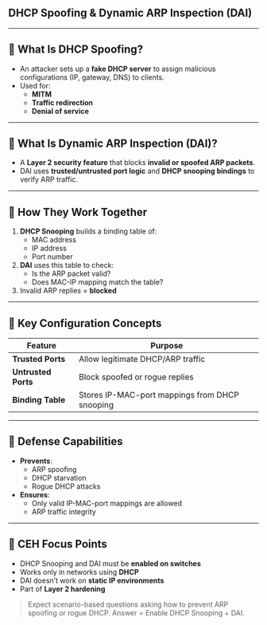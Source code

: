 ## DHCP Spoofing & Dynamic ARP Inspection (DAI)

---

## 🔹 What Is DHCP Spoofing?

- An attacker sets up a **fake DHCP server** to assign malicious configurations (IP, gateway, DNS) to clients.
- Used for:
  - **MITM**
  - **Traffic redirection**
  - **Denial of service**

---

## 🔹 What Is Dynamic ARP Inspection (DAI)?

- A **Layer 2 security feature** that blocks **invalid or spoofed ARP packets**.
- DAI uses **trusted/untrusted port logic** and **DHCP snooping bindings** to verify ARP traffic.

---

## 🔹 How They Work Together

1. **DHCP Snooping** builds a binding table of:
   - MAC address  
   - IP address  
   - Port number  
2. **DAI** uses this table to check:
   - Is the ARP packet valid?
   - Does MAC-IP mapping match the table?
3. Invalid ARP replies = **blocked**

---

## 🔹 Key Configuration Concepts

| Feature            | Purpose                                        |
|--------------------|------------------------------------------------|
| **Trusted Ports**   | Allow legitimate DHCP/ARP traffic              |
| **Untrusted Ports** | Block spoofed or rogue replies                 |
| **Binding Table**   | Stores IP-MAC-port mappings from DHCP snooping |

---

## 🔹 Defense Capabilities

- **Prevents**:
  - ARP spoofing
  - DHCP starvation
  - Rogue DHCP attacks  
- **Ensures**:
  - Only valid IP-MAC-port mappings are allowed
  - ARP traffic integrity

---

## 🔹 CEH Focus Points

- DHCP Snooping and DAI must be **enabled on switches**
- Works only in networks using **DHCP**
- DAI doesn’t work on **static IP environments**
- Part of **Layer 2 hardening**

> Expect scenario-based questions asking how to prevent ARP spoofing or rogue DHCP. Answer = Enable DHCP Snooping + DAI.
